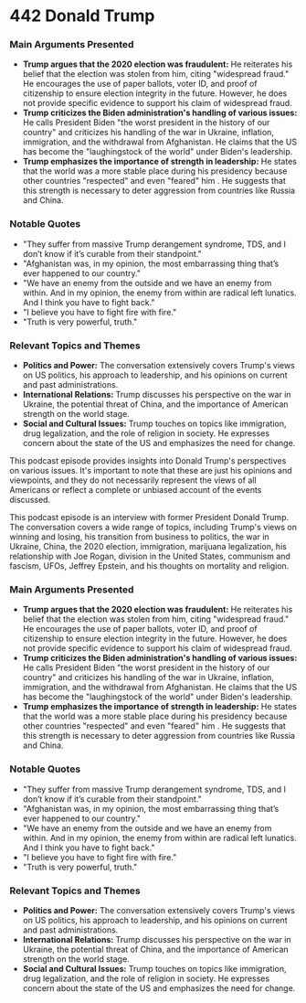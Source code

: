 # 442 Donald Trump

### Main Arguments Presented

* **Trump argues that the 2020 election was fraudulent:** He reiterates his belief that the election was stolen from him, citing "widespread fraud." He encourages the use of paper ballots, voter ID, and proof of citizenship to ensure election integrity in the future. However, he does not provide specific evidence to support his claim of widespread fraud.
* **Trump criticizes the Biden administration's handling of various issues:** He calls President Biden "the worst president in the history of our country" and criticizes his handling of the war in Ukraine, inflation, immigration, and the withdrawal from Afghanistan. He claims that the US has become the "laughingstock of the world" under Biden's leadership.
* **Trump emphasizes the importance of strength in leadership:** He states that the world was a more stable place during his presidency because other countries "respected" and even "feared" him . He suggests that this strength is necessary to deter aggression from countries like Russia and China.

### Notable Quotes

* "They suffer from massive Trump derangement syndrome, TDS, and I don’t know if it’s curable from their standpoint."
* "Afghanistan was, in my opinion, the most embarrassing thing that’s ever happened to our country."
* "We have an enemy from the outside and we have an enemy from within. And in my opinion, the enemy from within are radical left lunatics. And I think you have to fight back."
* "I believe you have to fight fire with fire."
* "Truth is very powerful, truth."

### Relevant Topics and Themes

* **Politics and Power:** The conversation extensively covers Trump's views on US politics, his approach to leadership, and his opinions on current and past administrations.
* **International Relations:**  Trump discusses his perspective on the war in Ukraine, the potential threat of China, and the importance of American strength on the world stage. 
* **Social and Cultural Issues:** Trump touches on topics like immigration, drug legalization, and the role of religion in society. He expresses concern about the state of the US and emphasizes the need for change.

This podcast episode provides insights into Donald Trump's perspectives on various issues. It's important to note that these are just his opinions and viewpoints, and they do not necessarily represent the views of all Americans or reflect a complete or unbiased account of the events discussed. 

This podcast episode is an interview with former President Donald Trump. The conversation covers a wide range of topics, including Trump's views on winning and losing, his transition from business to politics, the war in Ukraine, China, the 2020 election, immigration, marijuana legalization, his relationship with Joe Rogan, division in the United States, communism and fascism, UFOs, Jeffrey Epstein, and his thoughts on mortality and religion.

### Main Arguments Presented

* **Trump argues that the 2020 election was fraudulent:** He reiterates his belief that the election was stolen from him, citing "widespread fraud." He encourages the use of paper ballots, voter ID, and proof of citizenship to ensure election integrity in the future. However, he does not provide specific evidence to support his claim of widespread fraud.
* **Trump criticizes the Biden administration's handling of various issues:** He calls President Biden "the worst president in the history of our country" and criticizes his handling of the war in Ukraine, inflation, immigration, and the withdrawal from Afghanistan. He claims that the US has become the "laughingstock of the world" under Biden's leadership.
* **Trump emphasizes the importance of strength in leadership:** He states that the world was a more stable place during his presidency because other countries "respected" and even "feared" him . He suggests that this strength is necessary to deter aggression from countries like Russia and China.

### Notable Quotes

* "They suffer from massive Trump derangement syndrome, TDS, and I don’t know if it’s curable from their standpoint."
* "Afghanistan was, in my opinion, the most embarrassing thing that’s ever happened to our country."
* "We have an enemy from the outside and we have an enemy from within. And in my opinion, the enemy from within are radical left lunatics. And I think you have to fight back."
* "I believe you have to fight fire with fire."
* "Truth is very powerful, truth."

### Relevant Topics and Themes

* **Politics and Power:** The conversation extensively covers Trump's views on US politics, his approach to leadership, and his opinions on current and past administrations.
* **International Relations:**  Trump discusses his perspective on the war in Ukraine, the potential threat of China, and the importance of American strength on the world stage. 
* **Social and Cultural Issues:** Trump touches on topics like immigration, drug legalization, and the role of religion in society. He expresses concern about the state of the US and emphasizes the need for change.
